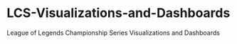 # LCS-Visualizations-and-Dashboards
League of Legends Championship Series Visualizations and Dashboards
